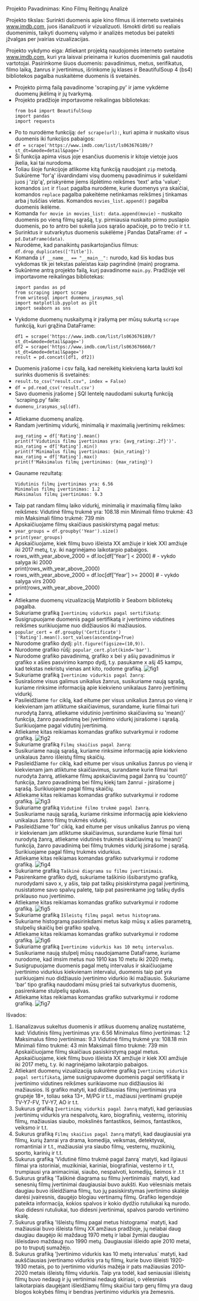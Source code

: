 Projekto Pavadinimas: Kino Filmų Reitingų Analizė

Projekto tikslas: Surinkti duomenis apie kino filmus iš interneto svetainės www.imdb.com, juos išanalizuoti ir vizualizuoti. Išmokti dirbti su realiais duomenimis, taikyti duomenų valymo ir analizės metodus bei pateikti įžvalgas per įvairias vizualizacijas.

Projekto vykdymo eiga:
Atliekant projektą naudojomės interneto svetaine www.imdb.com, kuri yra laisvai prieinama ir kurios duomenimis gali naudotis vartotojai. Pasirinkome šiuos duomenis: pavadinimus, metus, serifikatus, filmo laiką, žanrus ir įvertinimus, išrinkome jų klases ir BeautifulSoup 4 (bs4) bibliotekos pagalba nuskaitėme duomenis iš svetainės. 
- Projekto pirmą failą pavadinome 'scraping.py' ir jame vykdėme duomenų įkėlimą ir jų tvarkymą.
- Projekto pradžioje importavome reikalingas bibliotekas:
  ```
  from bs4 import BeautifulSoup
  import pandas
  import requests
  ```
- Po to nurodėme funkciją: `def scrape(url):`, kuri apima ir nuskaito visus duomenis iki funkcijos pabaigos:
- `df = scrape('https://www.imdb.com/list/ls063676189/?st_dt=&mode=detail&page=')`
- Ši funkcija apima visus joje esančius duomenis ir kitoje vietoje juos įkelia, kai tai nurodoma.
- Toliau šioje funkcijoje atlikome kitą funkciją naudojant `zip` metodą. Sukūrėme 'for'ą' išvardindami visų duomenų pavadinimus ir sukeldami juos į 'zip'ą', priskyrėme jiems išplėtimo reikšmes 'text' arba 'value'; komandos `int` ir `float` pagalba nurodėme, kurie duomenys yra skaičiai, komandos `replace` pagalba pakeitėme netinkamas reikšmes į tinkamas arba į tuščias vietas. Komandos `movies_list.append()` pagalba duomenis ikėlėme.
- Komanda `for movie in movies_list: data.append(movie)` - nuskaito duomenis po vieną filmų sąrašą, t.y. pirmiausia nuskaito pirmo puslapio duomenis, po to antro bei sukelia juos sąrašo apačioje, po to trečio ir t.t.
- Surinktus ir sutvarkytus duomenis sukėlėme į Pandas DataFrame: `df = pd.DataFrame(data)`.
- Nurodėme, kad panaikintų pasikartojančius filmus: `df.drop_duplicates(['Title'])`.
- Komanda `if __name__ == "__main__":` nurodo, kad šis kodas bus vykdomas tik jei tekstas paleistas kaip pagrindinė (main) programa.
- Sukūrėme antrą projekto failą, kurį pavadinome `main.py`. Pradžioje vėl importavome reikalingas bibliotekas:
  ```
  import pandas as pd
  from scraping import scrape
  from writesql import duomenu_irasymas_sql
  import matplotlib.pyplot as plt
  import seaborn as sns
  ```
- Vykdome duomenų nuskaitymą ir įrašymą per mūsų sukurtą `scrape` funkciją, kuri grąžina DataFrame:
  ```
  df1 = scrape('https://www.imdb.com/list/ls063676189/?st_dt=&mode=detail&page=')
  df2 = scrape('https://www.imdb.com/list/ls063676660/?st_dt=&mode=detail&page=')
  result = pd.concat([df1, df2])
  ```
- Duomenis įrašome i csv failą, kad nereikėtų kiekvieną karta laukti kol surinks duomenis iš svetainės:
- `result.to_csv("result.csv", index = False)`
- `df = pd.read_csv('result.csv')`
- Savo duomenis įrašome į SQl lentelę naudodami sukurtą funkciją 'scraping.py' faile:
- `duomenu_irasymas_sql(df)`.
- 
- Atliekame duomenų analizę.
- Randam įvertinimų vidurkį, minimalią ir maximalią įvertinimų reikšmes:
  ```
  avg_rating = df['Rating'].mean()     
  print(f'Vidutinis filmu įvertinimas yra: {avg_rating:.2f}')'.
  min_rating = df['Rating'].min()
  print(f'Minimalus filmų įvertinimas: {min_rating}')
  max_rating = df['Rating'].max()
  print(f'Maksimalus filmų įvertinimas: {max_rating}')
  ```
- Gauname rezultatą:
  ```
  Vidutinis filmų įvertinimas yra: 6.56
  Minimalus filmų įvertinimas: 1.2
  Maksimalus filmų įvertinimas: 9.3
  ```
- Taip pat randam filmų laiko vidurkį, minimalią ir maximalią filmų laiko reikšmes:
  Vidutinė filmų trukmė yra: 108.18 min
  Minimali filmo trukmė: 43 min
  Maksimali filmo trukmė: 739 min
- Apskaičiuojame filmų skaičiaus pasiskirstymą pagal metus:
- `year_groups = df.groupby('Year').size()`
- `print(year_groups)`
- Apskaičiuojame, kiek filmų buvo išleista XX amžiuje ir kiek XXI amžiuje iki 2017 metų, t.y. iki nagrinėjamo laikotarpio pabaigos.
- rows_with_year_above_2000 = df.loc[df['Year'] < 2000]   # - vykdo salyga iki 2000
- print(rows_with_year_above_2000)
- rows_with_year_above_2000 = df.loc[df['Year'] >= 2000]   # - vykdo salyga virs 2000
- print(rows_with_year_above_2000)
-
- Atliekame duomenų vizualizaciją Matplotlib ir Seaborn bibliotekų pagalba.
- Sukuriame grafiką `Įvertinimų vidurkis pagal sertifikatą`:
- Susigrupuojame duomenis pagal sertifikatą ir įvertinimo vidutines reikšmes surikiuojame nuo didžiausios iki mažiausios.
- `popular_cert = df.groupby('Certificate')['Rating'].mean().sort_values(ascending=True)`
- Nurodome grafiko dydį: `plt.figure(figsize=(10,9))`.
- Nurodome grafiko rūšį: `popular_cert.plot(kind='bar')`.
- Nurodome grafiko pavadinimą, grafiko x bei y ašių pavadinimus ir grafiko x ašies pasvirimo kampo dydį, t.y. pasukame x ašį 45 kampu, kad tekstas nekristų vienas ant kito, rodome grafiką.
 ![fig1](https://github.com/LaurynasBil/Final-Project/blob/main/fig1.png) 
- Sukuriame grafiką `Įvertinimo vidurkis pagal žanrą`:
- Susirašome visus galimus unikalius žanrus, susikuriame naują sąrašą, kuriame rinksime informaciją apie kiekvieno unikalaus žanro įvertinimų vidurkį.
- Pasileidžiame `for` ciklą, kad eitume per visus unikalius žanrus po vieną ir kiekvienam jam atliktume skaičiavimus, surandame, kurie filmai turi nurodytą žanrą, atliekame vidutinio įvertinimo skaičiavimą su 'mean()' funkcija, žanro pavadinimą bei įvertinimo vidurkį įsirašome i sąrašą. Surikiuojame pagal vidutinį įvertinimą.
- Atliekame kitas reikiamas komandas grafiko sutvarkymui ir rodome grafiką.
 ![fig2](https://github.com/LaurynasBil/Final-Project/blob/main/fig2.png) 
- Sukuriame grafiką `Filmų skaičius pagal žanrą`:
- Susikuriame naują sąrašą, kuriame rinksime informaciją apie kiekvieno unikalaus žanro išleistų filmų skaičių.
- Pasileidžiame `for` ciklą, kad eitume per visus unikalius žanrus po vieną ir kiekvienam jam atliktume skaičiavimus, surandame kurie filmai turi nurodyta žanrą, atliekame filmų apskaičiavimą pagal žanrą su 'count()' funkcija, žanro pavadinimą bei filmų kiekį tam žanrui - įsirašome į sąrašą. Surikiuojame pagal filmų skaičių.
- Atliekame kitas reikiamas komandas grafiko sutvarkymui ir rodome grafiką.
 ![fig3](https://github.com/LaurynasBil/Final-Project/blob/main/fig3.png)
- Sukuriame grafiką `Vidutinė filmo trukmė pagal žanrą`.
- Susikuriame naują sąrašą, kuriame rinksime informaciją apie kiekvieno unikalaus žanro filmų trukmės vidurkį.
- Pasileidžiame 'for' ciklą, kad eitume per visus unikalius žanrus po vieną ir kiekvienam jam atliktume skaičiavimus, surandame kurie filmai turi nurodytą žanrą, atliekame vidutinės trukmės skaičiavimą su 'mean()' funkcija, žanro pavadinimą bei filmų trukmės vidurkį įsirašome į sąrašą. Surikiuojame pagal filmų trukmės vidurkius.
- Atliekame kitas reikiamas komandas grafiko sutvarkymui ir rodome grafiką.
 ![fig4](https://github.com/LaurynasBil/Final-Project/blob/main/fig4.png)
- Sukuriame grafiką `Taškinė diagrama su filmu įvertinimais`.
- Pasirenkame grafiko dydį, sukuriame taškinio išsibarstymo grafiką, nurodydami savo x, y ašis, taip pat taškų pisiskirstyma pagal įvertinimą, nusistatome savo spalvų paletę, taip pat pasirenkame jog taškų dydis priklauso nuo įvertinimo.
- Atliekame kitas reikiamas komandas grafiko sutvarkymui ir rodome grafiką.
 ![fig5](https://github.com/LaurynasBil/Final-Project/blob/main/fig5.png)
- Sukuriame grafiką `Išleistų filmų pagal metus histograma`.
- Sukuriame histogramą pasirinkdami metus kaip mūsų x ašies parametrą, stulpelių skaičių bei grafiko spalvą.
- Atliekame kitas reikiamas komandas grafiko sutvarkymui ir rodome grafiką.
 ![fig6](https://github.com/LaurynasBil/Final-Project/blob/main/fig6.png)
- Sukuriame grafiką `Įvertinimo vidurkis kas 10 metų intervalus`.
- Susikuriame naują stulpelį mūsų naudojamame DataFrame, kuriame nurodome, kad imsim metus nuo 1910 kas 10 metu iki 2020 metų.
-  Susigrupuojame duomenis pagal metų intervalus ir skaičiuojame įvertinimo vidurkius kiekvienam intervalui, duomenis taip pat yra surikiuojami nuo didžiausio įvertinimo vidurkio iki mažiausio. Sukuriame 'bar' tipo grafiką naudodami mūsų prieš tai sutvarkytus duomenis, pasirenkame stulpelių spalvas.
- Atliekame kitas reikiamas komandas grafiko sutvarkymui ir rodome grafiką.
 ![fig7](https://github.com/LaurynasBil/Final-Project/blob/main/fig7.png)

Išvados:
1. Išanalizavus sukeltus duomenis ir atlikus duomenų analizę nustatėme, kad: 
  Vidutinis filmų įvertinimas yra: 6.56
  Minimalus filmo įvertinimas: 1.2
  Maksimalus filmo įvertinimas: 9.3
  Vidutinė filmų trukmė yra: 108.18 min
  Minimali filmo trukmė: 43 min
  Maksimali filmo trukmė: 739 min
  Apskaičiuojame filmų skaičiaus pasiskirstymą pagal metus.
  Apskaičiuojame, kiek filmų buvo išleista XX amžiuje ir kiek XXI amžiuje iki 2017 metų, t.y. iki nagrinėjamo laikotarpio pabaigos.
3. Atliekant duomenų vizualizaciją sukurėme grafiką `Įvertinimų vidurkis pagal sertifikatą`, jame susigrupavome duomenis pagal sertifikatą ir įvertinimo vidutines reikšmes surikiavome nuo didžiausios iki mažiausios. Iš grafiko matyti, kad didžiausias filmų įvertinimas yra grupėje 18+, toliau seka 13+, M/PG ir t.t., mažiausi įvertinami grupėje TV-Y7-FV, TV-Y7, AO ir t.t.
4. Sukurus grafiką `Įvertinimų vidurkis pagal žanrą` matyti, kad geriausias įvertinimų vidurkis yra nespalvotų, karo, biografinių, vesternų, istorinių filmų, mažiausias siaubo, mokslinės fantastikos, šeimos, fantastikos, veiksmo ir t.t.
5. Sukurus grafiką `Filmų skaičius pagal žanrą` matyti, kad daugiausiai yra filmų, kurių žanrai yra drama, komedija, veiksmas, detektyvai, romantiniai ir t.t., mažiausiai yra siaubo filmų, vesternų, muzikinių, sporto, karinių ir t.t.
6. Sukurus grafiką 'Vidutinė filmo trukmė pagal žanrą` matyti, kad ilgiausi filmai yra istoriniai, muzikiniai, kariniai, biografiniai, vesterno ir t.t, trumpiausi yra animaciniai, siaubo, nespalvoti, komedijų, šeimos ir .t.t
7. Sukurus grafiką 'Taškinė diagrama su filmu įvertinimais` matyti, kad senesnių filmų įvertinimai daugiausiai buvo aukšti. Kuo vėlesniais metais daugiau buvo išleidžiama filmų, tuo jų pasiskirstymas įvertinimo skalėje darėsi įvairesnis, daugėjo blogiau vertinamų filmų. Grafiko legendoje pateikta informacija, kokios spalvos ir kokio dydžio rutuliukai ką nurodo. Kuo didesni rutuliukai, tuo didesni įvertinimai, spalvos parodo vertinimo skalę.
8. Sukurus grafiką 'Išleistų filmų pagal metus histograma` matyti, kad mažiausiai buvo išleista filmų XX amžiaus pradžioje, jų nelabai daug daugiau daugėjo iki maždaug 1970 metų ir labai žymiai daugiau išleisdavo maždaug nuo 1990 metų. Daugiausiai išleido apie 2010 metai, po to truputį sumažėjo.
9. Sukurus grafiką 'Įvertinimo vidurkis kas 10 metų intervalus` matyti, kad aukščiausias įvertinamo vidurkis yra tų filmų, kurie buvo išleisti 1920-1930 metais, po to įvertinimo vidurkis mažėja ir pats mažiausias 2010-2020 metais išleistų filmų vidurkis. Taip yra todėl, kad seniausiai išleistų filmų buvo nedaug ir jų vertinimai nedaug skiriasi, o vėlesniais laikotarpiais daugėjant išleidžiamų filmų skaičiui tarp gerų filmų yra daug blogos kokybės filmų ir bendras įvertinimo vidurkis yra žemesnis.
